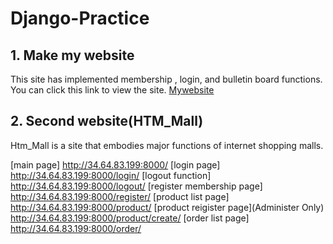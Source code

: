 # Django-Practice

## 1. Make my website

This site has implemented membership , login, and bulletin board functions.
You can click this link to view the site. [Mywebsite](https://xoghsms.pythonanywhere.com)

## 2. Second website(HTM_Mall)

Htm_Mall is a site that embodies major functions of internet shopping malls.

[main page]
http://34.64.83.199:8000/
[login page]
http://34.64.83.199:8000/login/
[logout function]
http://34.64.83.199:8000/logout/
[register membership page]
http://34.64.83.199:8000/register/
[product list page]
http://34.64.83.199:8000/product/
[product reigister page](Administer Only)
http://34.64.83.199:8000/product/create/
[order list page]
http://34.64.83.199:8000/order/

